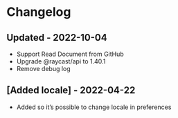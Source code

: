 # Changelog

## Updated - 2022-10-04

- Support Read Document from GitHub
- Upgrade @raycast/api to 1.40.1
- Remove debug log

## [Added locale] - 2022-04-22
- Added so it’s possible to change locale in preferences
